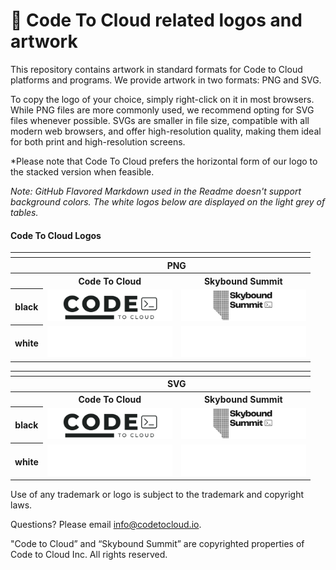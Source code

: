 # 🎨 Code To Cloud related logos and artwork

This repository contains artwork in standard formats for Code to Cloud platforms and programs. We provide artwork in two formats: PNG and SVG.

To copy the logo of your choice, simply right-click on it in most browsers. While PNG files are more commonly used, we recommend opting for SVG files whenever possible. SVGs are smaller in file size, compatible with all modern web browsers, and offer high-resolution quality, making them ideal for both print and high-resolution screens.

*Please note that Code To Cloud prefers the horizontal form of our logo to the stacked version when feasible.

*Note: GitHub Flavored Markdown used in the Readme doesn't support background colors. The white logos below are displayed on the light grey of tables.*

#### Code To Cloud Logos

<table>
    <tr>
    	<th colspan="7"></th>
    </tr>
    <tr>
        <th></th>
        <th colspan="3">PNG</th>
    </tr>
    <tr>
        <th></th>
        <th>Code To Cloud</th>
        <th>Skybound Summit</th>
    </tr>
    <tr>
        <th>black</th>
        <td><img src="/examples/images/code_to_cloud_black_logo.png" width="200"></td>
        <td><img src="/examples/images/skybound_black_logo.png" width="200"></td>
    </tr>
    <tr>
        <th>white</th>
        <td><img src="/examples/images/code_to_cloud_white_logo.png" width="200"></td>
        <td><img src="/examples/images/skybound_white_logo.png" width="200"></td>
    </tr>
</table>
<table>
    <tr>
    	<th colspan="7"></th>
    </tr>
    <tr>
        <th></th>
        <th colspan="3">SVG</th>
    </tr>
    <tr>
        <th></th>
        <th>Code To Cloud</th>
        <th>Skybound Summit</th>
    </tr>
    <tr>
        <th>black</th>
        <td><img src="/examples/images/code_to_cloud_black_logo.svg" width="200"></td>
        <td><img src="/examples/images/skybound_black_logo.svg" width="200"></td>
    </tr>
    <tr>
        <th>white</th>
        <td><img src="/examples/images/code_to_cloud_white_logo.svg" width="200"></td>
        <td><img src="/examples/images/skybound_white_logo.svg" width="200"></td>
    </tr>
</table>


Use of any trademark or logo is subject to the trademark and copyright laws.

Questions? Please email [info@codetocloud.io](mailto:codetocloud.io).

"Code to Cloud” and “Skybound Summit” are copyrighted properties of Code to Cloud Inc. All rights reserved.